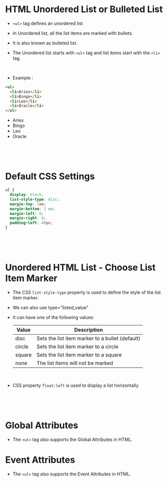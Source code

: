 # HTML Unordered List or Bulleted List

- `<ul>` tag defines an unordered list

* In Unordered list, all the list items are marked with bullets.

* It is also known as bulleted list.

- The Unordered list starts with `<ul>` tag and list items start with the `<li>` tag.

&nbsp;

- Example :

```html
<ul>
  <li>Aries</li>
  <li>Bingo</li>
  <li>Leo</li>
  <li>Oracle</li>
</ul>
```

<ul>  
 <li>Aries</li>  
 <li>Bingo</li>  
 <li>Leo</li>  
 <li>Oracle</li>  
</ul>

&nbsp;

&nbsp;

# Default CSS Settings

```css
ul {
  display: block;
  list-style-type: disc;
  margin-top: 1em;
  margin-bottom: 1 em;
  margin-left: 0;
  margin-right: 0;
  padding-left: 40px;
}
```

&nbsp;

&nbsp;

# Unordered HTML List - Choose List Item Marker

- The CSS `list-style-type` property is used to define the style of the list item marker.

* We can also use type="listed_value"

* It can have one of the following values:

  | Value  | Description                                     |
  | ------ | ----------------------------------------------- |
  | disc   | Sets the list item marker to a bullet (default) |
  | circle | Sets the list item marker to a circle           |
  | square | Sets the list item marker to a square           |
  | none   | The list items will not be marked               |

&nbsp;

- CSS property `float:left` is used to display a list horizontally

&nbsp;

&nbsp;

# Global Attributes

- The `<ul>` tag also supports the Global Attributes in HTML.

# Event Attributes

- The `<ul>` tag also supports the Event Attributes in HTML.
